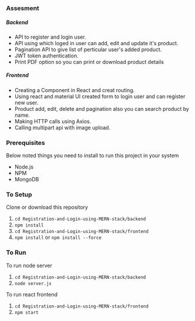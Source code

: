 ### Assesment
##### Backend
- API to register and login user.
- API using which loged in user can add, edit and update it's product.
- Pagination API to give list of perticular user's added product.
- JWT token authentication.
- Print PDF option so you can print or download product details

##### Frontend
- Creating a Component in React and creat routing.
- Using react and material UI created form to login user and can register new user.
- Product add, edit, delete and pagination also you can search product by name.
- Making HTTP calls using Axios.
- Calling multipart api with image upload.

### Prerequisites
Below noted things you need to install to run this project in your system

- Node.js
- NPM
- MongoDB

### To Setup
Clone or download this repository

1. `cd Registration-and-Login-using-MERN-stack/backend`
2. `npm install` 
3. `cd Registration-and-Login-using-MERN-stack/frontend`
4. `npm install` or `npm install --force`

### To Run
To run node server
1. `cd Registration-and-Login-using-MERN-stack/backend`
2. `node server.js`

To run react frontend
1. `cd Registration-and-Login-using-MERN-stack/frontend`
2. `npm start`


